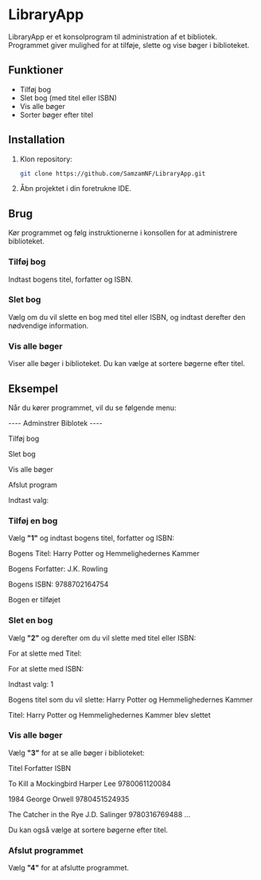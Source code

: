 # LibraryApp

LibraryApp er et konsolprogram til administration af et bibliotek. Programmet giver mulighed for at tilføje, slette og vise bøger i biblioteket.

## Funktioner

- Tilføj bog
- Slet bog (med titel eller ISBN)
- Vis alle bøger
- Sorter bøger efter titel

## Installation

1. Klon repository:
    ```sh
    git clone https://github.com/SamzamNF/LibraryApp.git
    ```
2. Åbn projektet i din foretrukne IDE.

## Brug

Kør programmet og følg instruktionerne i konsollen for at administrere biblioteket.

### Tilføj bog

Indtast bogens titel, forfatter og ISBN.

### Slet bog

Vælg om du vil slette en bog med titel eller ISBN, og indtast derefter den nødvendige information.

### Vis alle bøger

Viser alle bøger i biblioteket. Du kan vælge at sortere bøgerne efter titel.

## Eksempel

Når du kører programmet, vil du se følgende menu:

---- Adminstrer Biblotek ----

Tilføj bog

Slet bog

Vis alle bøger

Afslut program

Indtast valg:


### Tilføj en bog

Vælg **"1"** og indtast bogens titel, forfatter og ISBN:

Bogens Titel: Harry Potter og Hemmelighedernes Kammer

Bogens Forfatter: J.K. Rowling

Bogens ISBN: 9788702164754

Bogen er tilføjet


### Slet en bog

Vælg **"2"** og derefter om du vil slette med titel eller ISBN:

For at slette med Titel:

For at slette med ISBN:

Indtast valg: 1

Bogens titel som du vil slette: Harry Potter og Hemmelighedernes Kammer

Titel: Harry Potter og Hemmelighedernes Kammer blev slettet



### Vis alle bøger

Vælg **"3"** for at se alle bøger i biblioteket:

Titel Forfatter ISBN

To Kill a Mockingbird Harper Lee 9780061120084

1984 George Orwell 9780451524935

The Catcher in the Rye J.D. Salinger 9780316769488
...



Du kan også vælge at sortere bøgerne efter titel.

### Afslut programmet

Vælg **"4"** for at afslutte programmet.
